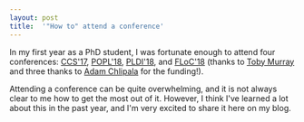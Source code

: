 ```yaml
---
layout: post
title:  '"How to" attend a conference'
---
```


In my first year as a PhD student, I was fortunate enough to attend four conferences: [CCS'17](https://ccs2017.sigsac.org/), [POPL'18](https://popl18.sigplan.org/), [PLDI'18](https://pldi18.sigplan.org/), and [FLoC'18](https://www.floc2018.org/) (thanks to [Toby Murray](https://people.eng.unimelb.edu.au/tobym/) and three thanks to [Adam Chlipala](adam.chlipala.net) for the funding!).

Attending a conference can be quite overwhelming, and it is not always clear to me how to get the most out of it. However, I think I've learned a lot about this in the past year, and I'm very excited to share it here on my blog.

<!--more-->
